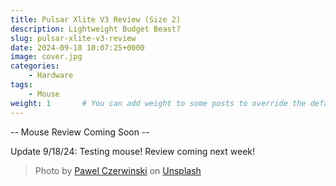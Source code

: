 ```yaml
---
title: Pulsar Xlite V3 Review (Size 2)
description: Lightweight Budget Beast?
slug: pulsar-xlite-v3-review
date: 2024-09-18 10:07:25+0000
image: cover.jpg
categories:
    - Hardware
tags:
    - Mouse
weight: 1       # You can add weight to some posts to override the default sorting (date descending)
---
```


-- Mouse Review Coming Soon --

Update 9/18/24: Testing mouse! Review coming next week!

> Photo by [Pawel Czerwinski](https://unsplash.com/@pawel_czerwinski) on [Unsplash](https://unsplash.com/)
